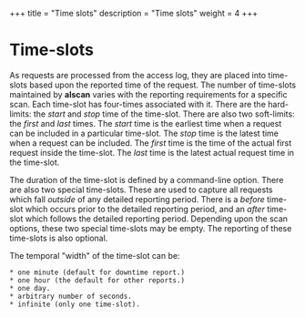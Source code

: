+++
title = "Time slots"
description = "Time slots"
weight = 4
+++
# Time-slots

As requests are processed from the access log, they are placed into time-slots based upon the reported time of the request. The number of time-slots maintained by **alscan** varies with the reporting requirements for a specific scan. Each time-slot has four-times associated with it. There are the hard-limits: the *start* and *stop* time of the time-slot. There are also two soft-limits: the *first* and *last* times. The *start* time is the earliest time when a request can be included in a particular time-slot. The *stop* time is the latest time when a request can be included. The *first* time is the time of the actual first request inside the time-slot. The *last* time is the latest actual request time in the time-slot.

The duration of the time-slot is defined by a command-line option. There are also two special time-slots. These are used to capture all requests which fall *outside* of any detailed reporting period. There is a *before* time-slot which occurs prior to the detailed reporting period, and an *after* time-slot which follows the detailed reporting period. Depending upon the scan options, these two special time-slots may be empty. The reporting of these time-slots is also optional.

The temporal "width" of the time-slot can be:

    * one minute (default for downtime report.)
    * one hour (the default for other reports.)
    * one day.
    * arbitrary number of seconds.
    * infinite (only one time-slot).

